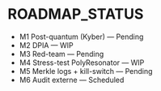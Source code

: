 # ROADMAP_STATUS

- M1 Post-quantum (Kyber) — Pending
- M2 DPIA — WIP
- M3 Red-team — Pending
- M4 Stress-test PolyResonator — WIP
- M5 Merkle logs + kill-switch — Pending
- M6 Audit externe — Scheduled

